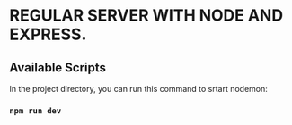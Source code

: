 # REGULAR SERVER WITH NODE AND EXPRESS.

## Available Scripts

In the project directory, you can run this command to srtart nodemon:

### `npm run dev`
